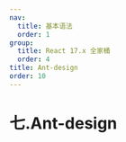```yaml
---
nav:
  title: 基本语法
  order: 1
group:
  title: React 17.x 全家桶
  order: 4
title: Ant-design
order: 10
---
```


# 七.Ant-design
